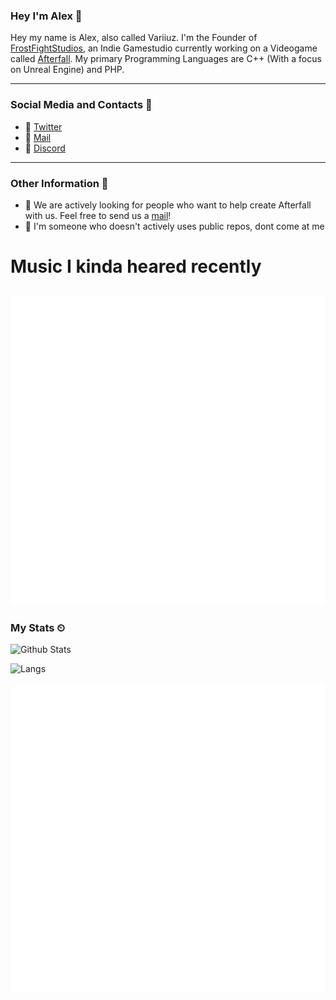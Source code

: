 ### Hey I'm Alex 👋

Hey my name is Alex, also called Variiuz. I'm the Founder of [FrostFightStudios](https://frostfightstudios.com), an Indie Gamestudio currently working on a Videogame called [Afterfall](https://playafterfall.com). My primary Programming Languages are C++ (With a focus on Unreal Engine) and PHP.

---
### Social Media and Contacts 💎

-  🦔 [Twitter](https://twitter.com/variiuz)
-  🥱 [Mail](mailto:alex@alex-needs.space) 
-  🥞 [Discord](https://dsc.bio/variiuz)

---
### Other Information 🎠
- 🤔 We are actively looking for people who want to help create Afterfall with us. Feel free to send us a [mail](mailto:career@frostfight.com)!
- 🍤 I'm someone who doesn't actively uses public repos, dont come at me

# Music I kinda heared recently

![](metrics.plugin.musicrecently.svg)
---
### My Stats ⏲

![Github Stats](https://github-readme-stats.vercel.app/api?username=Variiuz&show_icons=true)

![Langs](https://github-readme-stats.vercel.app/api/top-langs/?username=Variiuz)


![](metrics.plugin.achievements.svg)
